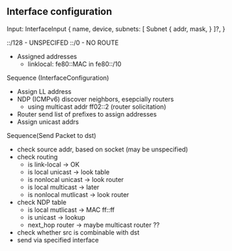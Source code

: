 ## Interface configuration

Input:
    InterfaceInput {
        name,
        device,
        subnets: [
            Subnet {
                addr,
                mask,
            }
        ]?,
    }

::/128 - UNSPECIFED
::/0 - NO ROUTE

- Assigned addresses
  - linklocal: fe80::MAC in fe80::/10


Sequence (InterfaceConfiguration)
- Assign LL address
- NDP (ICMPv6) discover neighbors, esepcially routers
  - using multicast addr ff02::2 (router solicitation)
- Router send list of prefixes to assign addresses
- Assign unicast addrs

Sequence(Send Packet to dst)
- check source addr, based on socket (may be unspecified)
- check routing
  - is link-local -> OK
  - is local unicast -> look table
  - is nonlocal unicast -> look router
  - is local multicast -> later
  - is nonlocal mutlicast -> look router
- check NDP table
  - is local mutlicast -> MAC ff::ff
  - is unicast -> lookup
  - next_hop router -> maybe multicast router ??
- check whether src is combinable with dst
- send via specified interface